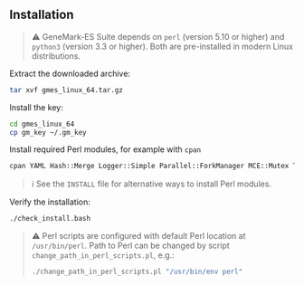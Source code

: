 ## Installation


> :warning: GeneMark-ES Suite depends on `perl` (version 5.10 or higher) and `python3` (version 3.3 or higher). Both are pre-installed in modern Linux distributions.

Extract the downloaded archive:

```bash
tar xvf gmes_linux_64.tar.gz
```

Install the key:

```bash
cd gmes_linux_64
cp gm_key ~/.gm_key
```

Install required Perl modules, for example with `cpan`

```bash
cpan YAML Hash::Merge Logger::Simple Parallel::ForkManager MCE::Mutex Thread::Queue threads
```
> :information_source: See the `INSTALL` file for alternative ways to install Perl modules.

Verify the installation:

```bash
./check_install.bash
```

> :warning: Perl scripts are configured with default Perl location at `/usr/bin/perl`. Path to Perl can be changed by script `change_path_in_perl_scripts.pl`, e.g.:
> ```bash
> ./change_path_in_perl_scripts.pl "/usr/bin/env perl"
> ```

